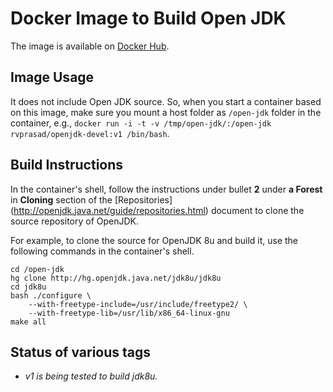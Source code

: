 # Docker Image to Build Open JDK

The image is available on [Docker Hub](https://hub.docker.com/r/rvprasad/openjdk-devel/).


## Image Usage

It does not include Open JDK source.  So, when you start a container based on 
this image, make sure you mount a host folder as `/open-jdk` folder in the 
container, e.g., 
`docker run -i -t -v /tmp/open-jdk/:/open-jdk rvprasad/openjdk-devel:v1 /bin/bash`.


## Build Instructions

In the container's shell, follow the instructions under bullet **2** under 
**a Forest** in **Cloning** section of the [Repositories]
(http://openjdk.java.net/guide/repositories.html) document to clone the source
repository of OpenJDK.  

For example, to clone the source for OpenJDK 8u and build it, use the 
following commands in the container's shell.

```
cd /open-jdk
hg clone http://hg.openjdk.java.net/jdk8u/jdk8u  
cd jdk8u
bash ./configure \
    --with-freetype-include=/usr/include/freetype2/ \
    --with-freetype-lib=/usr/lib/x86_64-linux-gnu
make all
```


## Status of various tags
- _v1 is being tested to build jdk8u._
